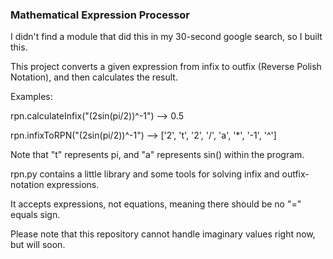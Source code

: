 <h3> Mathematical Expression Processor </h3>

<p> I didn't find a module that did this in my 30-second google search, so I built this. </p>

<p> This project converts a given expression from infix to outfix (Reverse Polish Notation), and then calculates the result. </p>
<p> Examples: </p>
<p> rpn.calculateInfix("(2sin(pi/2))^-1")  -->  0.5 </p>
<p> rpn.infixToRPN("(2sin(pi/2))^-1")  -->  ['2', 't', '2', '/', 'a', '*', '-1', '^']</p>
<p> Note that "t" represents pi, and "a" represents sin() within the program. </p>


<p> rpn.py contains a little library and some tools for solving infix and outfix-notation expressions. </p>
<p> It accepts expressions, not equations, meaning there should be no "=" equals sign. </p>

<p> Please note that this repository cannot handle imaginary values right now, but will soon. </p>
